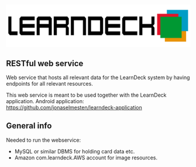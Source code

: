 ![plot](resources/logo.png)


## RESTful web service
Web service that hosts all relevant data for the LearnDeck system by having
endpoints for all relevant resources.

This web service is meant to be used together with the LearnDeck application.
Android application: https://github.com/jonaselmesten/learndeck-application

## General info
Needed to run the webservice:
* MySQL or similar DBMS for holding card data etc.
* Amazon com.learndeck.AWS account for image resources.








